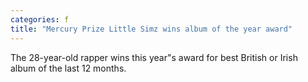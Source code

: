 ```yaml
---
categories: f
title: "Mercury Prize Little Simz wins album of the year award"
---
```

The 28-year-old rapper wins this year"s award for best British or Irish album of the last 12 months.